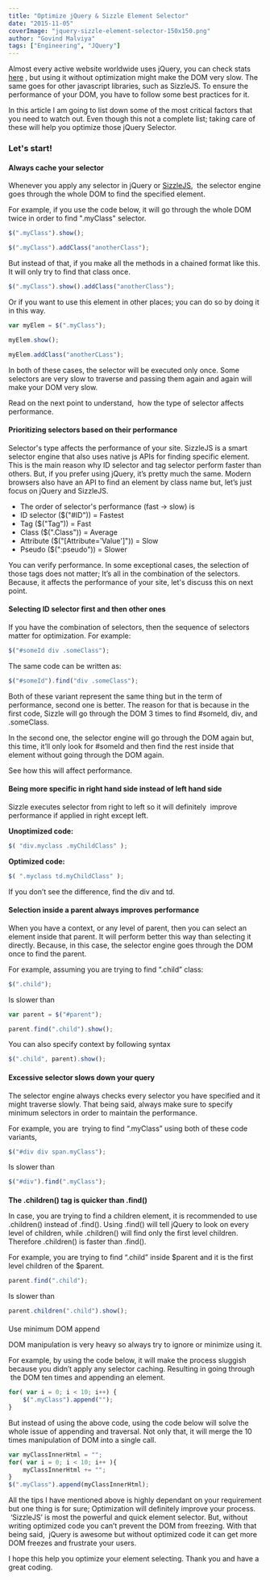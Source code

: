 ```yaml
---
title: "Optimize jQuery & Sizzle Element Selector"
date: "2015-11-05"
coverImage: "jquery-sizzle-element-selector-150x150.png"
author: "Govind Malviya"
tags: ["Engineering", "JQuery"]
---
```


Almost every active website worldwide uses jQuery, you can check stats [here](http://trends.builtwith.com/javascript/jQuery) , but using it without optimization might make the DOM very slow. The same goes for other javascript libraries, such as SizzleJS. To ensure the performance of your DOM, you have to follow some best practices for it.

In this article I am going to list down some of the most critical factors that you need to watch out. Even though this not a complete list; taking care of these will help you optimize those jQuery Selector.

### **Let's start!**

#### Always cache your selector

Whenever you apply any selector in jQuery or [SizzleJS](http://sizzlejs.com/),  the selector engine goes through the whole DOM to find the specified element.

For example, if you use the code below, it will go through the whole DOM twice in order to find ".myClass" selector.

```js
$(".myClass").show();

$(".myClass").addClass("anotherClass");
```


But instead of that, if you make all the methods in a chained format like this. It will only try to find that class once.

```js
$(".myClass").show().addClass("anotherClass");

```

Or if you want to use this element in other places; you can do so by doing it in this way.

```js
var myElem = $(".myClass");

myElem.show();

myElem.addClass("anotherCLass");
```

In both of these cases, the selector will be executed only once. Some selectors are very slow to traverse and passing them again and again will make your DOM very slow.

Read on the next point to understand,  how the type of selector affects performance.

#### Prioritizing selectors based on their performance

Selector's type affects the performance of your site. SizzleJS is a smart selector engine that also uses native js APIs for finding specific element. This is the main reason why ID selector and tag selector perform faster than others. But, if you prefer using jQuery, it’s pretty much the same. Modern browsers also have an API to find an element by class name but, let’s just focus on jQuery and SizzleJS.

- The order of selector's performance (fast -> slow) is
- ID selector ($("#ID")) \= Fastest
- Tag ($("Tag")) \= Fast
- Class ($(".Class")) \= Average
- Attribute ($("\[Attribute='Value'\]")) \= Slow
- Pseudo ($(":pseudo")) \= Slower

You can verify performance. In some exceptional cases, the selection of those tags does not matter; It’s all in the combination of the selectors. Because, it affects the performance of your site, let's discuss this on next point.

#### Selecting ID selector first and then other ones

If you have the combination of selectors, then the sequence of selectors matter for optimization. For example:
```js
$("#someId div .someClass");
```

The same code can be written as:
```js
$("#someId").find("div .someClass");
```

Both of these variant represent the same thing but in the term of performance, second one is better. The reason for that is because in the first code, Sizzle will go through the DOM 3 times to find #someId, div, and .someClass.

In the second one, the selector engine will go through the DOM again but, this time, it’ll only look for #someId and then find the rest inside that element without going through the DOM again.

See how this will affect performance.

#### Being more specific in right hand side instead of left hand side

Sizzle executes selector from right to left so it will definitely  improve performance if applied in right except left.

**Unoptimized code:**
```js
$( "div.myclass .myChildClass" );
```

**Optimized code:**
```js
$( ".myclass td.myChildClass" );
```

If you don’t see the difference, find the div and td.

#### Selection inside a parent always improves performance

When you have a context, or any level of parent, then you can select an element inside that parent. It will perform better this way than selecting it directly. Because, in this case, the selector engine goes through the DOM once to find the parent.

For example, assuming you are trying to find “.child” class:

```js
$(".child");
```
Is slower than
```js
var parent = $("#parent");

parent.find(".child").show();
```

You can also specify context by following syntax
```js
$(".child", parent).show();
```

#### Excessive selector slows down your query

The selector engine always checks every selector you have specified and it might traverse slowly. That being said, always make sure to specify minimum selectors in order to maintain the performance.

For example, you are  trying to find “.myClass” using both of these code variants,
```js
$("#div div span.myClass");
```
Is slower than
```js
$("#div").find(".myClass");
```
####
**The .children() tag is quicker than .find()**

In case, you are trying to find a children element, it is recommended to use .children() instead of .find(). Using .find() will tell jQuery to look on every level of children, while .children() will find only the first level children. Therefore .children() is faster than .find().

For example, you are trying to find “.child” inside $parent and it is the first level children of the $parent.
```js
parent.find(".child");
```

Is slower than
```js
parent.children(".child").show();
```
####
Use minimum DOM append

DOM manipulation is very heavy so always try to ignore or minimize using it.

For example, by using the code below, it will make the process sluggish because you didn’t apply any selector caching. Resulting in going through  the DOM ten times and appending an element.

```js
for( var i = 0; i < 10; i++) {
    $(".myClass").append("");
}
```


But instead of using the above code, using the code below will solve the whole issue of appending and traversal. Not only that, it will merge the 10 times manipulation of DOM into a single call.

```js
var myClassInnerHtml = "";
for( var i = 0; i < 10; i++ ){
    myClassInnerHtml += "";
}
$(".myClass").append(myClassInnerHtml);
```


All the tips I have mentioned above is highly dependant on your requirement but one thing is for sure; Optimization will definitely improve your process.  ‘SizzleJS’ is most the powerful and quick element selector. But, without writing optimized code you can’t prevent the DOM from freezing. With that being said,  jQuery is awesome but without optimized code it can get more DOM freezes and frustrate your users.

I hope this help you optimize your element selecting. Thank you and have a great coding.

